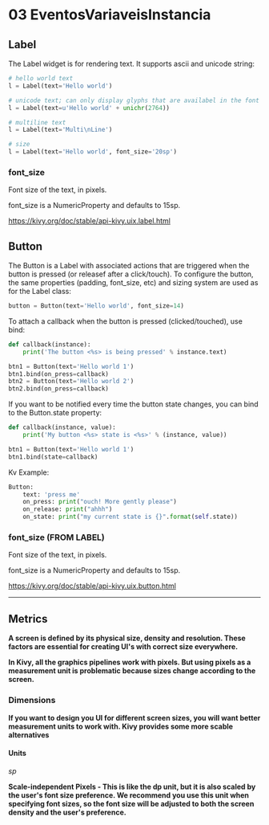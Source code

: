 # 03 EventosVariaveisInstancia

## Label

The Label widget is for rendering text. It supports ascii and unicode string:

```python
# hello world text
l = Label(text='Hello world')

# unicode text; can only display glyphs that are availabel in the font
l = Label(text=u'Hello world' + unichr(2764))

# multiline text
l = Label(text='Multi\nLine')

# size
l = Label(text='Hello world', font_size='20sp')
```

### font_size

Font size of the text, in pixels.

font_size is a NumericProperty and defaults to 15sp.

https://kivy.org/doc/stable/api-kivy.uix.label.html

## Button

The Button is a Label with associated actions that are triggered when the button is pressed (or releasef after a click/touch). To configure the button, the same properties (padding, font_size, etc) and sizing system are used as for the Label class:

```python
button = Button(text='Hello world', font_size=14)
```

To attach a callback when the button is pressed (clicked/touched), use bind:

```python
def callback(instance):
	print('The button <%s> is being pressed' % instance.text)

btn1 = Button(text='Hello world 1')
btn1.bind(on_press=callback)
btn2 = Button(text='Hello world 2')
btn2.bind(on_press=callback)
```

If you want to be notified every time the button state changes, you can bind to the Button.state property:

```python
def callback(instance, value):
	print('My button <%s> state is <%s>' % (instance, value))

btn1 = Button(text='Hello world 1')
btn1.bind(state=callback)
```

Kv Example:

```python
Button:
	text: 'press me'
	on_press: print("ouch! More gently please")
	on_release: print("ahhh")
	on_state: print("my current state is {}".format(self.state))
```

### font_size (FROM LABEL)

Font size of the text, in pixels.

font_size is a NumericProperty and defaults to 15sp.

https://kivy.org/doc/stable/api-kivy.uix.button.html

---

## Metrics

**A screen is defined by its physical size, density and resolution. These factors are essential for creating UI's with correct size everywhere.**

**In Kivy, all the graphics pipelines work with pixels. But using pixels as a measurement unit is problematic because sizes change according to the screen.**

### Dimensions

**If you want to design you UI for different screen sizes, you will want better measurement units to work with. Kivy provides some more scable alternatives**

#### Units

*sp*

**Scale-independent Pixels - This is like the dp unit, but it is also scaled by the user's font size preference. We recommend you use this unit when specifying font sizes, so the font size will be adjusted to both the screen density and the user's preference.**
